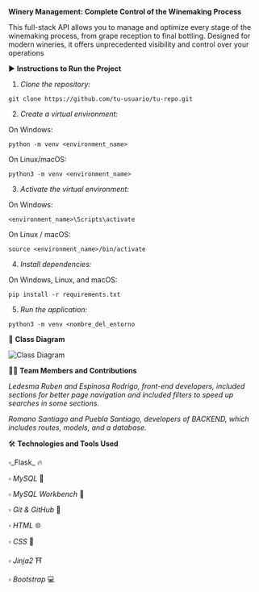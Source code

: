 **Winery Management: Complete Control of the Winemaking Process** 

This full-stack API allows you to manage and optimize every stage of the winemaking process, from grape reception to final bottling. Designed for modern wineries, it offers unprecedented visibility and control over your operations

▶️ **Instructions to Run the Project**
1. _Clone the repository:_


`git clone https://github.com/tu-usuario/tu-repo.git`


2. _Create a virtual environment:_

  On Windows:

`python -m venv <environment_name>`


  On Linux/macOS:

`python3 -m venv <environment_name>`


3. _Activate the virtual environment:_

  On Windows:

`<environment_name>\Scripts\activate`

  On Linux / macOS:

`source <environment_name>/bin/activate`


4. _Install dependencies:_

On Windows, Linux, and macOS:

`pip install -r requirements.txt`


5. _Run the application:_

`python3 -m venv <nombre_del_entorno` 

🧩 **Class Diagram**

![Class Diagram]("https://github.com/Santipuebla/winery_management/blob/features/backend/variety_management/Winery_Diagram.jpg?raw=true")

🧑‍💻 **Team Members and Contributions**

_Ledesma Ruben and Espinosa Rodrigo, front-end developers, included sections for better page navigation and included filters to speed up searches in some sections._

_Romano Santiago and Puebla Santiago, developers of BACKEND, which includes routes, models, and a database._

🛠️ **Technologies and Tools Used**

▫️_Flask_ 🔥

▫️ _MySQL_ 🐬

▫️ _MySQL Workbench_ 🧰

▫️ _Git & GitHub_ 🔧

▫️ _HTML_ 🌐

▫️ _CSS_ 🎨

▫️ _Jinja2_ ⛩️

▫️ _Bootstrap_ 💻